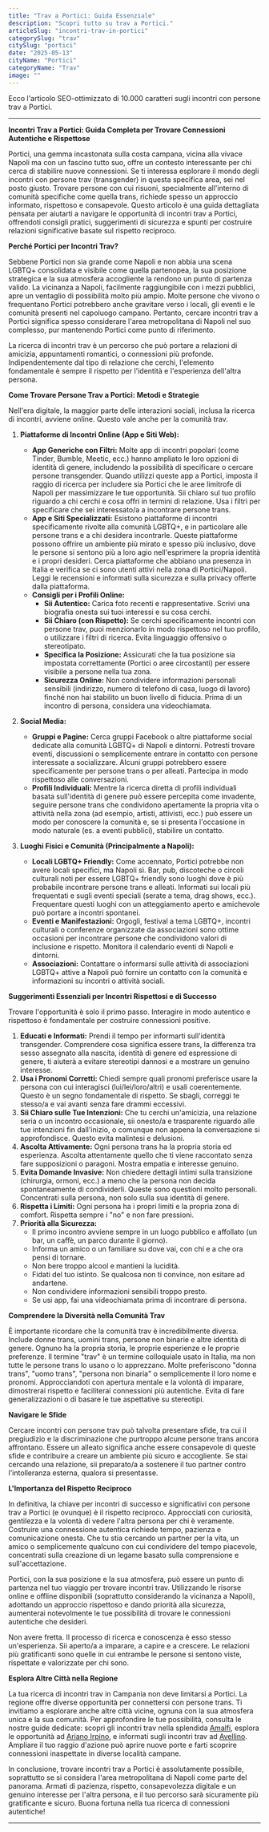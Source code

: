 ```yaml
---
title: "Trav a Portici: Guida Essenziale"
description: "Scopri tutto su trav a Portici."
articleSlug: "incontri-trav-in-portici" 
categorySlug: "trav"
citySlug: "portici"
date: "2025-05-13"
cityName: "Portici"
categoryName: "Trav"
image: ""
---
```


Ecco l'articolo SEO-ottimizzato di 10.000 caratteri sugli incontri con persone trav a Portici.

---

**Incontri Trav a Portici: Guida Completa per Trovare Connessioni Autentiche e Rispettose**

Portici, una gemma incastonata sulla costa campana, vicina alla vivace Napoli ma con un fascino tutto suo, offre un contesto interessante per chi cerca di stabilire nuove connessioni. Se ti interessa esplorare il mondo degli incontri con persone trav (transgender) in questa specifica area, sei nel posto giusto. Trovare persone con cui risuoni, specialmente all'interno di comunità specifiche come quella trans, richiede spesso un approccio informato, rispettoso e consapevole. Questo articolo è una guida dettagliata pensata per aiutarti a navigare le opportunità di incontri trav a Portici, offrendoti consigli pratici, suggerimenti di sicurezza e spunti per costruire relazioni significative basate sul rispetto reciproco.

**Perché Portici per Incontri Trav?**

Sebbene Portici non sia grande come Napoli e non abbia una scena LGBTQ+ consolidata e visibile come quella partenopea, la sua posizione strategica e la sua atmosfera accogliente la rendono un punto di partenza valido. La vicinanza a Napoli, facilmente raggiungibile con i mezzi pubblici, apre un ventaglio di possibilità molto più ampio. Molte persone che vivono o frequentano Portici potrebbero anche gravitare verso i locali, gli eventi e le comunità presenti nel capoluogo campano. Pertanto, cercare incontri trav a Portici significa spesso considerare l'area metropolitana di Napoli nel suo complesso, pur mantenendo Portici come punto di riferimento.

La ricerca di incontri trav è un percorso che può portare a relazioni di amicizia, appuntamenti romantici, o connessioni più profonde. Indipendentemente dal tipo di relazione che cerchi, l'elemento fondamentale è sempre il rispetto per l'identità e l'esperienza dell'altra persona.

**Come Trovare Persone Trav a Portici: Metodi e Strategie**

Nell'era digitale, la maggior parte delle interazioni sociali, inclusa la ricerca di incontri, avviene online. Questo vale anche per la comunità trav.

1.  **Piattaforme di Incontri Online (App e Siti Web):**
    *   **App Generiche con Filtri:** Molte app di incontri popolari (come Tinder, Bumble, Meetic, ecc.) hanno ampliato le loro opzioni di identità di genere, includendo la possibilità di specificare o cercare persone transgender. Quando utilizzi queste app a Portici, imposta il raggio di ricerca per includere sia Portici che le aree limitrofe di Napoli per massimizzare le tue opportunità. Sii chiaro sul tuo profilo riguardo a chi cerchi e cosa offri in termini di relazione. Usa i filtri per specificare che sei interessato/a a incontrare persone trans.
    *   **App e Siti Specializzati:** Esistono piattaforme di incontri specificamente rivolte alla comunità LGBTQ+, e in particolare alle persone trans e a chi desidera incontrarle. Queste piattaforme possono offrire un ambiente più mirato e spesso più inclusivo, dove le persone si sentono più a loro agio nell'esprimere la propria identità e i propri desideri. Cerca piattaforme che abbiano una presenza in Italia e verifica se ci sono utenti attivi nella zona di Portici/Napoli. Leggi le recensioni e informati sulla sicurezza e sulla privacy offerte dalla piattaforma.
    *   **Consigli per i Profili Online:**
        *   **Sii Autentico:** Carica foto recenti e rappresentative. Scrivi una biografia onesta sui tuoi interessi e su cosa cerchi.
        *   **Sii Chiaro (con Rispetto):** Se cerchi specificamente incontri con persone trav, puoi menzionarlo in modo rispettoso nel tuo profilo, o utilizzare i filtri di ricerca. Evita linguaggio offensivo o stereotipato.
        *   **Specifica la Posizione:** Assicurati che la tua posizione sia impostata correttamente (Portici o aree circostanti) per essere visibile a persone nella tua zona.
        *   **Sicurezza Online:** Non condividere informazioni personali sensibili (indirizzo, numero di telefono di casa, luogo di lavoro) finché non hai stabilito un buon livello di fiducia. Prima di un incontro di persona, considera una videochiamata.

2.  **Social Media:**
    *   **Gruppi e Pagine:** Cerca gruppi Facebook o altre piattaforme social dedicate alla comunità LGBTQ+ di Napoli e dintorni. Potresti trovare eventi, discussioni o semplicemente entrare in contatto con persone interessate a socializzare. Alcuni gruppi potrebbero essere specificamente per persone trans o per alleati. Partecipa in modo rispettoso alle conversazioni.
    *   **Profili Individuali:** Mentre la ricerca diretta di profili individuali basata sull'identità di genere può essere percepita come invadente, seguire persone trans che condividono apertamente la propria vita o attività nella zona (ad esempio, artisti, attivisti, ecc.) può essere un modo per conoscere la comunità e, se si presenta l'occasione in modo naturale (es. a eventi pubblici), stabilire un contatto.

3.  **Luoghi Fisici e Comunità (Principalmente a Napoli):**
    *   **Locali LGBTQ+ Friendly:** Come accennato, Portici potrebbe non avere locali specifici, ma Napoli sì. Bar, pub, discoteche o circoli culturali noti per essere LGBTQ+ friendly sono luoghi dove è più probabile incontrare persone trans e alleati. Informati sui locali più frequentati e sugli eventi speciali (serate a tema, drag shows, ecc.). Frequentare questi luoghi con un atteggiamento aperto e amichevole può portare a incontri spontanei.
    *   **Eventi e Manifestazioni:** Orgogli, festival a tema LGBTQ+, incontri culturali o conferenze organizzate da associazioni sono ottime occasioni per incontrare persone che condividono valori di inclusione e rispetto. Monitora il calendario eventi di Napoli e dintorni.
    *   **Associazioni:** Contattare o informarsi sulle attività di associazioni LGBTQ+ attive a Napoli può fornire un contatto con la comunità e informazioni su incontri o attività sociali.

**Suggerimenti Essenziali per Incontri Rispettosi e di Successo**

Trovare l'opportunità è solo il primo passo. Interagire in modo autentico e rispettoso è fondamentale per costruire connessioni positive.

1.  **Educati e Informati:** Prendi il tempo per informarti sull'identità transgender. Comprendere cosa significa essere trans, la differenza tra sesso assegnato alla nascita, identità di genere ed espressione di genere, ti aiuterà a evitare stereotipi dannosi e a mostrare un genuino interesse.
2.  **Usa i Pronomi Corretti:** Chiedi sempre quali pronomi preferisce usare la persona con cui interagisci (lui/lei/loro/altri) e usali coerentemente. Questo è un segno fondamentale di rispetto. Se sbagli, correggi te stesso/a e vai avanti senza fare drammi eccessivi.
3.  **Sii Chiaro sulle Tue Intenzioni:** Che tu cerchi un'amicizia, una relazione seria o un incontro occasionale, sii onesto/a e trasparente riguardo alle tue intenzioni fin dall'inizio, o comunque non appena la conversazione si approfondisce. Questo evita malintesi e delusioni.
4.  **Ascolta Attivamente:** Ogni persona trans ha la propria storia ed esperienza. Ascolta attentamente quello che ti viene raccontato senza fare supposizioni o paragoni. Mostra empatia e interesse genuino.
5.  **Evita Domande Invasive:** Non chiedere dettagli intimi sulla transizione (chirurgia, ormoni, ecc.) a meno che la persona non decida spontaneamente di condividerli. Queste sono questioni molto personali. Concentrati sulla persona, non solo sulla sua identità di genere.
6.  **Rispetta i Limiti:** Ogni persona ha i propri limiti e la propria zona di comfort. Rispetta sempre i "no" e non fare pressioni.
7.  **Priorità alla Sicurezza:**
    *   Il primo incontro avviene sempre in un luogo pubblico e affollato (un bar, un caffè, un parco durante il giorno).
    *   Informa un amico o un familiare su dove vai, con chi e a che ora pensi di tornare.
    *   Non bere troppo alcool e mantieni la lucidità.
    *   Fidati del tuo istinto. Se qualcosa non ti convince, non esitare ad andartene.
    *   Non condividere informazioni sensibili troppo presto.
    *   Se usi app, fai una videochiamata prima di incontrare di persona.

**Comprendere la Diversità nella Comunità Trav**

È importante ricordare che la comunità trav è incredibilmente diversa. Include donne trans, uomini trans, persone non binarie e altre identità di genere. Ognuno ha la propria storia, le proprie esperienze e le proprie preferenze. Il termine "trav" è un termine colloquiale usato in Italia, ma non tutte le persone trans lo usano o lo apprezzano. Molte preferiscono "donna trans", "uomo trans", "persona non binaria" o semplicemente il loro nome e pronomi. Approcciandoti con apertura mentale e la volontà di imparare, dimostrerai rispetto e faciliterai connessioni più autentiche. Evita di fare generalizzazioni o di basare le tue aspettative su stereotipi.

**Navigare le Sfide**

Cercare incontri con persone trav può talvolta presentare sfide, tra cui il pregiudizio e la discriminazione che purtroppo alcune persone trans ancora affrontano. Essere un alleato significa anche essere consapevole di queste sfide e contribuire a creare un ambiente più sicuro e accogliente. Se stai cercando una relazione, sii preparato/a a sostenere il tuo partner contro l'intolleranza esterna, qualora si presentasse.

**L'Importanza del Rispetto Reciproco**

In definitiva, la chiave per incontri di successo e significativi con persone trav a Portici (e ovunque) è il rispetto reciproco. Approcciati con curiosità, gentilezza e la volontà di vedere l'altra persona per chi è veramente. Costruire una connessione autentica richiede tempo, pazienza e comunicazione onesta. Che tu stia cercando un partner per la vita, un amico o semplicemente qualcuno con cui condividere del tempo piacevole, concentrati sulla creazione di un legame basato sulla comprensione e sull'accettazione.

Portici, con la sua posizione e la sua atmosfera, può essere un punto di partenza nel tuo viaggio per trovare incontri trav. Utilizzando le risorse online e offline disponibili (soprattutto considerando la vicinanza a Napoli), adottando un approccio rispettoso e dando priorità alla sicurezza, aumenterai notevolmente le tue possibilità di trovare le connessioni autentiche che desideri.

Non avere fretta. Il processo di ricerca e conoscenza è esso stesso un'esperienza. Sii aperto/a a imparare, a capire e a crescere. Le relazioni più gratificanti sono quelle in cui entrambe le persone si sentono viste, rispettate e valorizzate per chi sono.

**Esplora Altre Città nella Regione**

La tua ricerca di incontri trav in Campania non deve limitarsi a Portici. La regione offre diverse opportunità per connettersi con persone trans. Ti invitiamo a esplorare anche altre città vicine, ognuna con la sua atmosfera unica e la sua comunità. Per approfondire le tue possibilità, consulta le nostre guide dedicate: scopri gli incontri trav nella splendida [Amalfi](/amalfi/trav/incontri-trav-in-amalfi), esplora le opportunità ad [Ariano Irpino](/ariano-irpino/trav/incontri-trav-in-ariano-irpino), e informati sugli incontri trav ad [Avellino](/avellino/trav/incontri-trav-in-avellino). Ampliare il tuo raggio d'azione può aprire nuove porte e farti scoprire connessioni inaspettate in diverse località campane.

In conclusione, trovare incontri trav a Portici è assolutamente possibile, soprattutto se si considera l'area metropolitana di Napoli come parte del panorama. Armati di pazienza, rispetto, consapevolezza digitale e un genuino interesse per l'altra persona, e il tuo percorso sarà sicuramente più gratificante e sicuro. Buona fortuna nella tua ricerca di connessioni autentiche!

---
